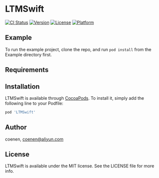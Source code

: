 # LTMSwift

[![CI Status](https://img.shields.io/travis/kenan0620/LTMSwift.svg?style=flat)](https://travis-ci.org/kenan0620/LTMSwift)
[![Version](https://img.shields.io/cocoapods/v/LTMSwift.svg?style=flat)](https://cocoapods.org/pods/LTMSwift)
[![License](https://img.shields.io/cocoapods/l/LTMSwift.svg?style=flat)](https://cocoapods.org/pods/LTMSwift)
[![Platform](https://img.shields.io/cocoapods/p/LTMSwift.svg?style=flat)](https://cocoapods.org/pods/LTMSwift)

## Example

To run the example project, clone the repo, and run `pod install` from the Example directory first.

## Requirements

## Installation

LTMSwift is available through [CocoaPods](https://cocoapods.org). To install
it, simply add the following line to your Podfile:

```ruby
pod 'LTMSwift'
```

## Author

coenen, coenen@aliyun.com

## License

LTMSwift is available under the MIT license. See the LICENSE file for more info.
